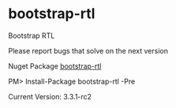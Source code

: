 bootstrap-rtl
=============

Bootstrap RTL

Please report bugs that solve on the next version

Nuget Package [bootstrap-rtl](https://www.nuget.org/packages/bootstrap-rtl/3.3.1-rc2)

PM> Install-Package bootstrap-rtl -Pre 


Current Version: 3.3.1-rc2
